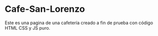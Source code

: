 # Cafe-San-Lorenzo
Este es una pagina de una cafetería creado a fin de prueba con código HTML CSS y JS puro.
